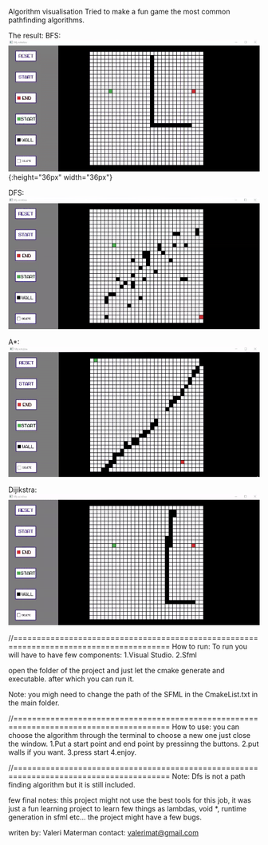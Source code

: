 Algorithm visualisation
Tried to make a fun game the most common pathfinding algorithms.



The result:
BFS:
![BFS Demo](demo/BFS.gif){:height="36px" width="36px"}

DFS:
![DFS Demo](demo/DFS.gif)

A*:
![A* Demo](demo/Astar.gif)

Dijikstra:
![Dijikstra Demo](demo/Dijikstra.gif) 


//========================================================================================
How to run:
To run you will have to have few components:
1.Visual Studio.
2.Sfml

open the folder of the project and just let the cmake generate and executable.
after which you can run it.

Note: you migh need to change the path of the SFML in the CmakeList.txt in the main folder.

//========================================================================================
How to use:
you can choose the algorithm through the terminal
to choose a new one just close the window.
1.Put a start point and end point by pressinng the buttons.
2.put walls if you want.
3.press start
4.enjoy.

//========================================================================================
Note: Dfs is not a path finding algorithm but it is still included.

few final notes:
this project might not use the best tools for this job, it was just a fun learning project
to learn few things as lambdas, void *, runtime generation in sfml etc...
the project might have a few bugs.


writen by: Valeri Materman
contact: valerimat@gmail.com
